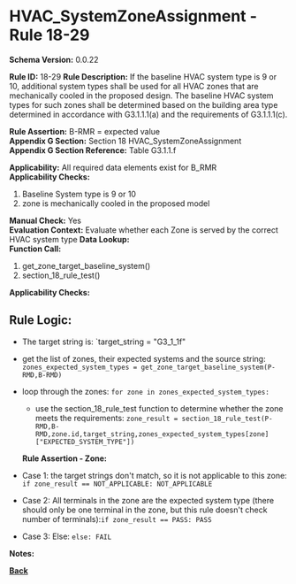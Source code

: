 # HVAC_SystemZoneAssignment - Rule 18-29
**Schema Version:** 0.0.22  

**Rule ID:** 18-29
**Rule Description:** If the baseline HVAC system type is 9 or 10, additional system types shall be used for all HVAC zones that are mechanically cooled in the proposed design. The baseline HVAC system types for such zones shall be determined based on the building area type determined in accordance with G3.1.1.1(a) and the requirements of G3.1.1.1(c).

**Rule Assertion:** B-RMR = expected value  
**Appendix G Section:** Section 18 HVAC_SystemZoneAssignment  
**Appendix G Section Reference:** Table G3.1.1.f

**Applicability:** All required data elements exist for B_RMR  
**Applicability Checks:**  

1. Baseline System type is 9 or 10
2. zone is mechanically cooled in the proposed model

**Manual Check:** Yes  
**Evaluation Context:** Evaluate whether each Zone is served by the correct HVAC system type
**Data Lookup:**   
**Function Call:** 

1. get_zone_target_baseline_system()
2. section_18_rule_test()


**Applicability Checks:**

## Rule Logic:  
- The target string is: `target_string = "G3_1_1f"
- get the list of zones, their expected systems and the source string: `zones_expected_system_types = get_zone_target_baseline_system(P-RMD,B-RMD)`

- loop through the zones: `for zone in zones_expected_system_types:`
	- use the section_18_rule_test function to determine whether the zone meets the requirements: `zone_result = section_18_rule_test(P-RMD,B-RMD,zone.id,target_string,zones_expected_system_types[zone]["EXPECTED_SYSTEM_TYPE"])`


  **Rule Assertion - Zone:**

 - Case 1: the target strings don't match, so it is not applicable to this zone: `if zone_result == NOT_APPLICABLE: NOT_APPLICABLE`
 - Case 2: All terminals in the zone are the expected system type (there should only be one terminal in the zone, but this rule doesn't check number of terminals):`if zone_result == PASS: PASS`

 - Case 3: Else: `else: FAIL`

**Notes:**

**[Back](../_toc.md)**
